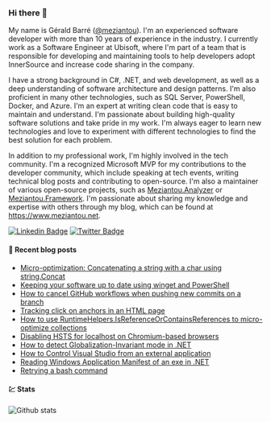 ### Hi there 👋

My name is Gérald Barré ([@meziantou](https://twitter.com/meziantou)). I'm an experienced software developer with more than 10 years of experience in the industry. I currently work as a Software Engineer at Ubisoft, where I'm part of a team that is responsible for developing and maintaining tools to help developers adopt InnerSource and increase code sharing in the company.

I have a strong background in C#, .NET, and web development, as well as a deep understanding of software architecture and design patterns. I'm also proficient in many other technologies, such as SQL Server, PowerShell, Docker, and Azure. I'm an expert at writing clean code that is easy to maintain and understand. I'm passionate about building high-quality software solutions and take pride in my work. I'm always eager to learn new technologies and love to experiment with different technologies to find the best solution for each problem.

In addition to my professional work, I'm highly involved in the tech community. I'm a recognized Microsoft MVP for my contributions to the developer community, which include speaking at tech events, writing technical blog posts and contributing to open-source. I'm also a maintainer of various open-source projects, such as [Meziantou.Analyzer](https://github.com/meziantou/Meziantou.Analyzer) or [Meziantou.Framework](https://github.com/meziantou/Meziantou.Framework). I'm passionate about sharing my knowledge and expertise with others through my blog, which can be found at https://www.meziantou.net.

[![Linkedin Badge](https://img.shields.io/badge/-LinkedIn-blue?style=flat-square&logo=Linkedin&logoColor=white&link=https://www.linkedin.com/in/meziantou/)](https://www.linkedin.com/in/meziantou/)
[![Twitter Badge](https://img.shields.io/badge/-Twitter-1ca0f1?style=flat-square&labelColor=1ca0f1&logo=twitter&logoColor=white&link=https://twitter.com/meziantou)](https://twitter.com/meziantou)


#### 📗 Recent blog posts

<!--START_SECTION:feed-->
* [Micro-optimization: Concatenating a string with a char using string.Concat](https:&#x2F;&#x2F;www.meziantou.net&#x2F;micro-optimization-concatenating-a-string-with-a-char-using-string-concat.htm?utm_medium&#x3D;social&amp;utm_source&#x3D;syndication)
* [Keeping your software up to date using winget and PowerShell](https:&#x2F;&#x2F;www.meziantou.net&#x2F;keeping-your-software-up-to-date-using-winget-and-powershell.htm?utm_medium&#x3D;social&amp;utm_source&#x3D;syndication)
* [How to cancel GitHub workflows when pushing new commits on a branch](https:&#x2F;&#x2F;www.meziantou.net&#x2F;how-to-cancel-github-workflows-when-pushing-new-commits-on-a-branch.htm?utm_medium&#x3D;social&amp;utm_source&#x3D;syndication)
* [Tracking click on anchors in an HTML page](https:&#x2F;&#x2F;www.meziantou.net&#x2F;tracking-click-on-anchors-in-an-html-page.htm?utm_medium&#x3D;social&amp;utm_source&#x3D;syndication)
* [How to use RuntimeHelpers.IsReferenceOrContainsReferences to micro-optimize collections](https:&#x2F;&#x2F;www.meziantou.net&#x2F;how-to-use-runtimehelpers-isreferenceorcontainsreferences-to-micro-optimize-coll.htm?utm_medium&#x3D;social&amp;utm_source&#x3D;syndication)
* [Disabling HSTS for localhost on Chromium-based browsers](https:&#x2F;&#x2F;www.meziantou.net&#x2F;disabling-hsts-for-localhost-on-chromium-based-browsers.htm?utm_medium&#x3D;social&amp;utm_source&#x3D;syndication)
* [How to detect Globalization-Invariant mode in .NET](https:&#x2F;&#x2F;www.meziantou.net&#x2F;detect-globalization-invariant-mode-in-dotnet.htm?utm_medium&#x3D;social&amp;utm_source&#x3D;syndication)
* [How to Control Visual Studio from an external application](https:&#x2F;&#x2F;www.meziantou.net&#x2F;control-visual-studio-from-an-external-application.htm?utm_medium&#x3D;social&amp;utm_source&#x3D;syndication)
* [Reading Windows Application Manifest of an exe in .NET](https:&#x2F;&#x2F;www.meziantou.net&#x2F;reading-windows-application-manifest-of-an-exe-in-dotnet.htm?utm_medium&#x3D;social&amp;utm_source&#x3D;syndication)
* [Retrying a bash command](https:&#x2F;&#x2F;www.meziantou.net&#x2F;retry-a-bash-command.htm?utm_medium&#x3D;social&amp;utm_source&#x3D;syndication)
<!--END_SECTION:feed-->

#### 💹 Stats

![Github stats](https://github-readme-stats.vercel.app/api?username=meziantou&show_icons=true&hide_border=true)
